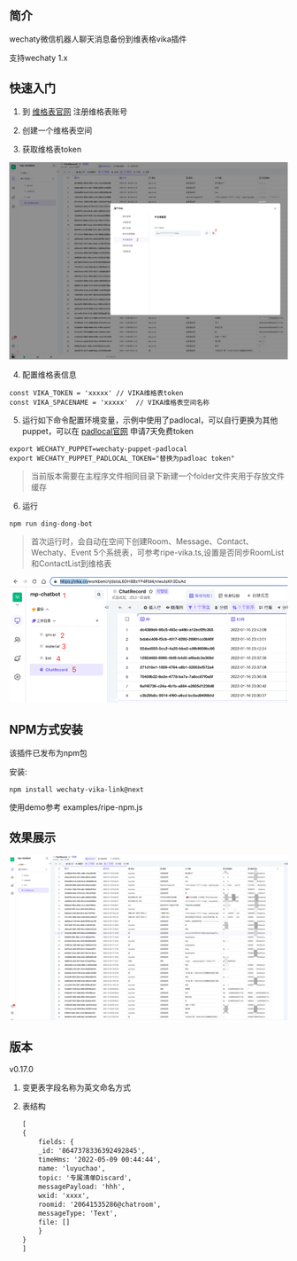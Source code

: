 ## 简介

wechaty微信机器人聊天消息备份到维表格vika插件

支持wechaty 1.x

## 快速入门

1. 到 [维格表官网](https://vika.cn/) 注册维格表账号

2. 创建一个维格表空间

3. 获取维格表token

![vika](./doc/images/vika_token.png)

4. 配置维格表信息

```
const VIKA_TOKEN = 'xxxxx' // VIKA维格表token
const VIKA_SPACENAME = 'xxxxx'  // VIKA维格表空间名称
```

5. 运行如下命令配置环境变量，示例中使用了padlocal，可以自行更换为其他puppet，可以在 [padlocal官网](http://pad-local.com/#/login) 申请7天免费token

```
export WECHATY_PUPPET=wechaty-puppet-padlocal
export WECHATY_PUPPET_PADLOCAL_TOKEN="替换为padloac token"
```
> 当前版本需要在主程序文件相同目录下新建一个folder文件夹用于存放文件缓存

6. 运行 

```
npm run ding-dong-bot
```

> 首次运行时，会自动在空间下创建Room、Message、Contact、Wechaty、Event 5个系统表，可参考ripe-vika.ts,设置是否同步RoomList和ContactList到维格表

![vika](./doc/images/vika.png)

## NPM方式安装

该插件已发布为npm包

安装:

```
npm install wechaty-vika-link@next

```

使用demo参考 examples/ripe-npm.js

## 效果展示

![vika](./doc/images/demo.png)

## 版本

v0.17.0

1. 变更表字段名称为英文命名方式
2. 表结构

    ```
    [
    {
        fields: {
        _id: '8647378336392492845',
        timeHms: '2022-05-09 00:44:44',
        name: 'luyuchao',
        topic: '专属清单Discard',
        messagePayload: 'hhh',
        wxid: 'xxxx',
        roomid: '20641535286@chatroom',
        messageType: 'Text',
        file: []
        }
    }
    ]
    ```